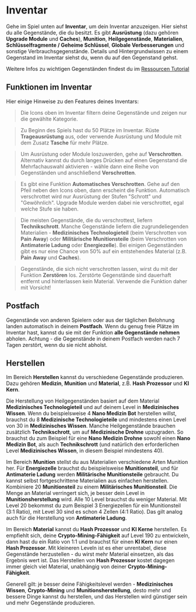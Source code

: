 # Inventar
Gehe im Spiel unten auf **Inventar**, um dein Inventar anzuzeigen. Hier siehst du alle Gegenstände, die du besitzt. Es gibt **Ausrüstung** (dazu gehören **Upgrade Module** und **Caches**), **Munition**, **Heilgegenstände**, **Materialien**, **Schlüsselfragmente / Geheime Schlüssel**, **Globale Verbesserungen** und sonstige Verbrauchsgegenstände. Details und Hintergrundwissen zu einem Gegenstand im Inventar siehst du, wenn du auf den Gegenstand gehst.

Weitere Infos zu wichtigen Gegenständen findest du im [Ressourcen Tutorial](https://cybercodeonline.com/markdown?path=tutorial%2Fresources.md)


## Funktionen im Inventar
Hier einige Hinweise zu den Features deines Inventars:

> Die Icons oben im Inventar filtern deine Gegenstände und zeigen nur die gewählte Kategorie.

> Zu Beginn des Spiels hast du 50 Plätze im Inventar. Rüste **Trageausrüstung** aus, oder verwende Ausrüstung und Module mit dem Zusatz **Tasche** für mehr Plätze. 

> Um Ausrüstung oder Module loszuwerden, gehe auf **Verschrotten**. Alternativ kannst du durch langes Drücken auf einen Gegenstand die Mehrfachauswahl aktivieren - wähle dann eine Reihe von Gegenständen und anschließend **Verschrotten**. 

> Es gibt eine Funktion **Automatisches Verschrotten**. Gehe auf den Pfeil neben den Icons oben, dann erscheint die Funktion. Automatisch verschrottet wird nur Ausrüstung der Stufen "Schrott" und "Gewöhnlich". Upgrade Module werden dabei nie verschrottet, egal welche Stufe sie haben.

> Die meisten Gegenstände, die du verschrottest, liefern **Technikschrott**. Manche Gegenstände liefern die zugrundeliegenden Materialien - **Medizinisches Technologieteil** (beim Verschrotten von **Pain Away**) oder **Militärische Munitionsteile** (beim Verschrotten von **Antimaterie Ladung** oder **Energiezelle**). Bei einigen Gegenständen gibt es nur eine Chance von 50% auf ein entstehendes Material (z.B. **Pain Away** und **Caches**).

> Gegenstände, die sich nicht verschrotten lassen, wirst du mit der Funktion **Zerstören** los. Zerstörte Gegenstände sind dauerhaft entfernt und hinterlassen kein Material. Verwende die Funktion daher mit Vorsicht!  

## Postfach
Gegenstände von anderen Spielern oder aus der täglichen Belohnung landen automatisch in deinem **Postfach**. Wenn du genug freie Plätze im Inventar hast, kannst du sie mit der Funktion **alle Gegenstände nehmen** abholen. Achtung - die Gegenstände in deinem Postfach werden nach 7 Tagen zerstört, wenn du sie nicht abholst. 

## Herstellen
Im Bereich **Herstellen** kannst du verschiedene Gegenstände produzieren. Dazu gehören **Medizin**, **Munition** und **Material**, z.B. **Hash Prozessor** und **KI Kern**.

Die Herstellung von Heilgegenständen basiert auf dem Material **Medizinisches Technologieteil** und auf deinem Level in **Medizinisches Wissen**. Wenn du beispielsweise 4 **Nano Medizin Bot** herstellen willst, brauchst du 8 **Medizinische Technologieteile** und mindestens einen Level von 30 in **Medizinisches Wissen**. Manche Heilgegenstände brauchen zusätzlich **Technikschrott**, um auf **Medizinische Drohne** upzugraden. So brauchst du zum Beispiel für eine **Nano Medizin Drohne** sowohl einen **Nano Medizin Bot**, als auch **Technikschrott** (und natürlich den erforderlichen Level **Medizinisches Wissen**, in diesem Beispiel mindestens 40). 

Im Bereich **Munition** stellst du aus Materialien verschiedene Arten Munition her. Für **Energiezelle** brauchst du beispielsweise **Munitionsteil**, und für **Antimaterie Ladung** werden **Militärische Munitionsteile** gebraucht. Du kannst selbst fortgeschrittene Materialien aus einfachen herstellen. Kombiniere 20 **Munitionsteil** zu einem **Militärisches Munitionsteil**. Die Menge an Material verringert sich, je besser dein Level in **Munitionsherstellung** wird. Alle 10 Level brauchst du weniger Material. Mit Level 20 bekommst du zum Beispiel 3 Energiezellen für ein Munitionsteil (3:1 Ratio), mit Level 30 sind es schon 4 Zellen (4:1 Ratio). Das gilt analog auch für die Herstellung von **Antimaterie Ladung**.   

Im Bereich **Material** kannst du **Hash Prozessor** und **KI Kerne** herstellen. Es empfiehlt sich, deine **Crypto-Mining-Fähigkeit** auf Level 190 zu entwickeln, dann hast du ein Ratio von 1:1 und brauchst für einen **KI Kern** nur einen **Hash Prozessor**. Mit kleineren Leveln ist es eher unrentabel, diese Gegenstände herzustellen - du wirst mehr Material einsetzen, als das Ergebnis wert ist. Das Herstellen von **Hash Prozessor** kostet dagegen immer gleich viel Material, unabhängig von deiner **Crypto-Mining-Fähigkeit**.

Generell gilt: je besser deine Fähigkeitslevel werden - **Medizinisches Wissen**, **Crypto-Mining** und **Munitionsherstellung**, desto mehr und bessere Dinge kannst du herstellen, und das Herstellen wird günstiger sein und mehr Gegenstände produzieren.
